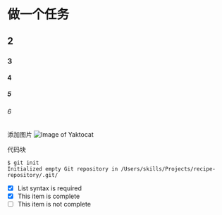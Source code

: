 # 做一个任务
## 2
### 3
#### 4
##### 5
###### 6
添加图片
![Image of Yaktocat](https://octodex.github.com/images/yaktocat.png)

代码块
```
$ git init
Initialized empty Git repository in /Users/skills/Projects/recipe-repository/.git/
```
- [x] List syntax is required
- [x] This item is complete
- [ ] This item is not complete
